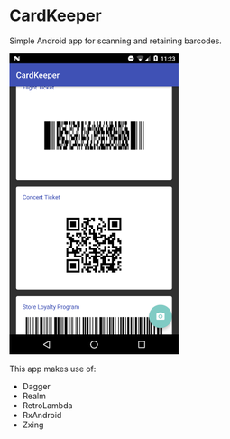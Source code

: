 # CardKeeper
Simple Android app for scanning and retaining barcodes.

<img src="https://github.com/LateNightProductions/CardKeeper/blob/master/CardKeeper.png" width="300"/>

This app makes use of:
- Dagger
- Realm
- RetroLambda
- RxAndroid
- Zxing
